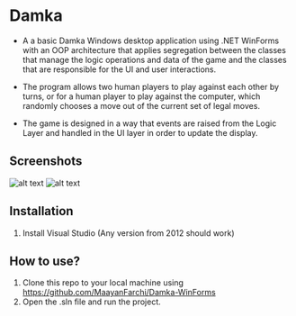 # Damka
* A a basic Damka Windows desktop application using .NET WinForms with an OOP architecture that applies segregation between the classes that manage the logic operations and data of the game and the classes that are responsible for the UI and user interactions.

* The program allows two human players to play against each other by turns, or for a human player to play against the computer, which randomly chooses a move out of the current set of legal moves.

* The game is designed in a way that events are raised from the Logic Layer and handled in the UI layer in order to update the display.

## Screenshots
![alt text](https://github.com/MaayanFarchi/Damka/blob/master/GameSettings.png)
![alt text](https://github.com/MaayanFarchi/Damka/blob/master/GameBoard.png)

## Installation
1. Install Visual Studio (Any version from 2012 should work)  

## How to use?
1. Clone this repo to your local machine using https://github.com/MaayanFarchi/Damka-WinForms
2. Open the .sln file and run the project. 



